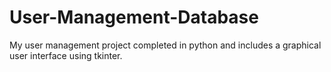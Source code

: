 # User-Management-Database
My user management project completed in python and includes a graphical user interface using tkinter. 
